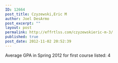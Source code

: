 ```yaml
---
ID: 12664
post_title: Czyzewski,Eric M
author: Joel DesArmo
post_excerpt: ""
layout: post
permalink: http://effrtlss.com/czyzewskieric-m-3/
published: true
post_date: 2012-11-02 20:52:39
---
```

<p>Average GPA in Spring 2012 for first course listed: 4</p>